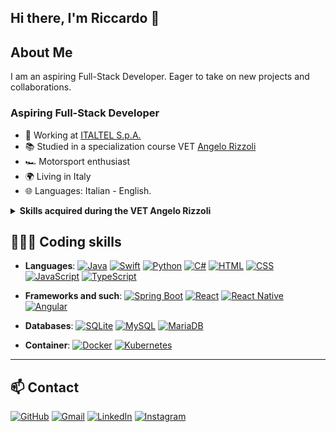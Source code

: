 ## Hi there, I'm Riccardo 🦀

## About Me
I am an aspiring Full-Stack Developer. Eager to take on new projects and collaborations.

### Aspiring Full-Stack Developer

- 💼 Working at [ITALTEL S.p.A.](https://www.italtel.com/)
- 📚 Studied in a specialization course VET [Angelo Rizzoli](https://www.itsrizzoli.it/en/home-en/)
- 🏎️ Motorsport enthusiast
- 🌍 Living in Italy
- 🌐 Languages: Italian - English.

<details>
<summary><b>Skills acquired during the VET Angelo Rizzoli</b></summary>
<p></p>
<details>
  <summary><b>UFT (Technical Skills)</b></summary>
  <ul>
    <p></p>
    <li><b>Operating Systems and competition management</b></li>
    <li><b>Computer networks and distributed computing</b></li>
    <li><b>Algorithms and Data Structures</b></li>
    <li><b>Basic Java programming and development tools</b></li>
    <li><b>Database and data analysis</b></li>
    <li><b>Java programming - Advanced</b></li>
    <li><b>Human-machine interaction</b></li>
    <li><b>Web development basics Front-end</b></li>
    <li><b>Framework for the Web Front End development</b></li>
    <li><b>Angular for Web development</b></li>
    <li><b>Design and Development</b></li>
    <li><b>Development for Windows applications</b></li>
    <li><b>Design and Development for Android</b></li>
    <li><b>Design and Development for iOS</b></li>
    <li><b>Spring Boot Backend</b></li>
    <li><b>Legal computing for developers</b></li>
  </ul>
</details>
<details>
  <summary><b>UFS (Soft Skills)</b></summary>
  <ul>
    <p></p>
    <li><b>Personal effectiveness and behavioural style</b></li>
    <li><b>Data protection, digital law, digital transformation and blockchain</b></li>
    <li><b>Commercial law, employment law and GDPR</b></li>
    <li><b>Economics and business organization</b></li>
    <li><b>Quality, environment, health and safety at work</b></li>
    <li><b>Project Management - Agile</b></li>
    <li><b>English language and micro languages</b></li>
    <li><b>Problem solving and design thinking</b></li>
    <li><b>Communication, interpersonal skills and team building</b></li>
    <li><b>Personal branding and work orientation</b></li>
    <li><b>Team Working</b></li>
  </ul>
</details>
</details>

## 🧑🏽‍💻 Coding skills

- **Languages**: 
  [![Java](https://img.shields.io/badge/Java-007396?logo=java&logoColor=white)](https://it.wikipedia.org/wiki/Java_(linguaggio_di_programmazione)) 
  [![Swift](https://img.shields.io/badge/Swift-F05138?logo=Swift&logoColor=white)](https://it.wikipedia.org/wiki/Swift_(linguaggio_di_programmazione)) 
  [![Python](https://img.shields.io/badge/Python-3776AB?logo=python&logoColor=white)](https://it.wikipedia.org/wiki/Python) 
  [![C#](https://img.shields.io/badge/C%23-239120?logo=csharp&logoColor=white)](https://en.wikipedia.org/wiki/C_Sharp_(programming_language)) 
  [![HTML](https://img.shields.io/badge/HTML-E34F26?logo=html5&logoColor=white)](https://it.wikipedia.org/wiki/HTML) 
  [![CSS](https://img.shields.io/badge/CSS-1572B6?logo=css3&logoColor=white)](https://it.wikipedia.org/wiki/CSS) 
  [![JavaScript](https://img.shields.io/badge/JavaScript-F7DF1E?logo=javascript&logoColor=black)](https://it.wikipedia.org/wiki/JavaScript) 
  [![TypeScript](https://img.shields.io/badge/TypeScript-3178C6?logo=typescript&logoColor=white)](https://it.wikipedia.org/wiki/TypeScript) 

- **Frameworks and such**: 
  [![Spring Boot](https://img.shields.io/badge/Spring%20Boot-6DB33F?logo=springboot&logoColor=fff)](https://en.wikipedia.org/wiki/Spring_Boot) 
  [![React](https://img.shields.io/badge/React-61DAFB?logo=react&logoColor=black)](https://en.wikipedia.org/wiki/React_(software)) 
  [![React Native](https://img.shields.io/badge/React_Native-20232A?logo=react&logoColor=61DAFB)](https://it.wikipedia.org/wiki/React_Native) 
  [![Angular](https://img.shields.io/badge/Angular-E23237?logo=angular&logoColor=white)](https://it.wikipedia.org/wiki/Angular) 

- **Databases**: 
  [![SQLite](https://img.shields.io/badge/SQLite-003B57?logo=sqlite&logoColor=white)](https://it.wikipedia.org/wiki/SQLite) 
  [![MySQL](https://img.shields.io/badge/MySQL-4479A1?logo=mysql&logoColor=white)](https://it.wikipedia.org/wiki/MySQL) 
  [![MariaDB](https://img.shields.io/badge/MariaDB-003545?logo=mariadb&logoColor=white)](https://it.wikipedia.org/wiki/MariaDB) 

- **Container**: 
  [![Docker](https://img.shields.io/badge/Docker-2496ED?logo=docker&logoColor=fff)](https://it.wikipedia.org/wiki/Docker) 
  [![Kubernetes](https://img.shields.io/badge/Kubernetes-326CE5?logo=kubernetes&logoColor=fff)](https://it.wikipedia.org/wiki/Kubernetes) 

---

## 📫 Contact

[![GitHub](https://img.shields.io/badge/GitHub-%23121011.svg?logo=github&logoColor=white)](https://github.com/RiccardoSilvestri)
[![Gmail](https://img.shields.io/badge/Gmail-D14836?logo=gmail&logoColor=white)](mailto:r.silvestri04@gmail.com)
[![LinkedIn](https://custom-icon-badges.demolab.com/badge/LinkedIn-0A66C2?logo=linkedin-white&logoColor=fff)](https://www.linkedin.com/in/riccardo-silvestri-477767171/)
[![Instagram](https://img.shields.io/badge/Instagram-%23E4405F.svg?logo=Instagram&logoColor=white)](https://www.instagram.com/riccardo.silvestri.it/)
